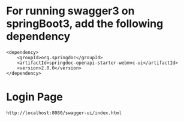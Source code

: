 # For running swagger3 on springBoot3, add the following dependency
```
<dependency>
    <groupId>org.springdoc</groupId>
    <artifactId>springdoc-openapi-starter-webmvc-ui</artifactId>
    <version>2.0.0</version>
</dependency>
```

# Login Page
```
http://localhost:8080/swagger-ui/index.html
```

